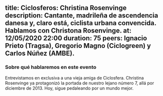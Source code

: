 title: Ciclosferos: Christina Rosenvinge
description: Cantante, madrileña de ascendencia danesa y, claro está, ciclista urbana convencida. Hablamos con Christona Rosenvinge. 
at: 12/05/2020 22:00
duration: 75
peers: Ignacio Prieto (Tragsa), Gregorio Magno (Ciclogreen) y Carlos Núñez (AMBE).
----
### Sobre qué hablaremos en este evento

Entrevistamos en exclusiva a una vieja amiga de Ciclosfera. Christina Rosenvinge ya protagonizó la portada de nuestro lejano número 7, allá por diciembre de 2013. Hoy, sigue pedaleando por un mundo mejor. 
